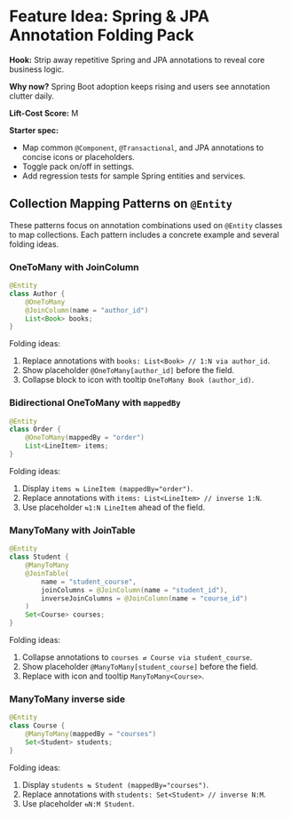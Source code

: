 # Feature Idea: Spring & JPA Annotation Folding Pack

**Hook:** Strip away repetitive Spring and JPA annotations to reveal core business logic.

**Why now?** Spring Boot adoption keeps rising and users see annotation clutter daily.

**Lift-Cost Score:** M

**Starter spec:**
- Map common `@Component`, `@Transactional`, and JPA annotations to concise icons or placeholders.
- Toggle pack on/off in settings.
- Add regression tests for sample Spring entities and services.

## Collection Mapping Patterns on `@Entity`

These patterns focus on annotation combinations used on `@Entity` classes to map collections. Each pattern includes a concrete example and several folding ideas.

### OneToMany with JoinColumn

```java
@Entity
class Author {
    @OneToMany
    @JoinColumn(name = "author_id")
    List<Book> books;
}
```

Folding ideas:
1. Replace annotations with `books: List<Book> // 1:N via author_id`.
2. Show placeholder `@OneToMany[author_id]` before the field.
3. Collapse block to icon with tooltip `OneToMany Book (author_id)`.

### Bidirectional OneToMany with `mappedBy`

```java
@Entity
class Order {
    @OneToMany(mappedBy = "order")
    List<LineItem> items;
}
```

Folding ideas:
1. Display `items ⇆ LineItem (mappedBy="order")`.
2. Replace annotations with `items: List<LineItem> // inverse 1:N`.
3. Use placeholder `⇆1:N LineItem` ahead of the field.

### ManyToMany with JoinTable

```java
@Entity
class Student {
    @ManyToMany
    @JoinTable(
        name = "student_course",
        joinColumns = @JoinColumn(name = "student_id"),
        inverseJoinColumns = @JoinColumn(name = "course_id")
    )
    Set<Course> courses;
}
```

Folding ideas:
1. Collapse annotations to `courses ⇄ Course via student_course`.
2. Show placeholder `@ManyToMany[student_course]` before the field.
3. Replace with icon and tooltip `ManyToMany<Course>`.

### ManyToMany inverse side

```java
@Entity
class Course {
    @ManyToMany(mappedBy = "courses")
    Set<Student> students;
}
```

Folding ideas:
1. Display `students ⇆ Student (mappedBy="courses")`.
2. Replace annotations with `students: Set<Student> // inverse N:M`.
3. Use placeholder `⇆N:M Student`.


